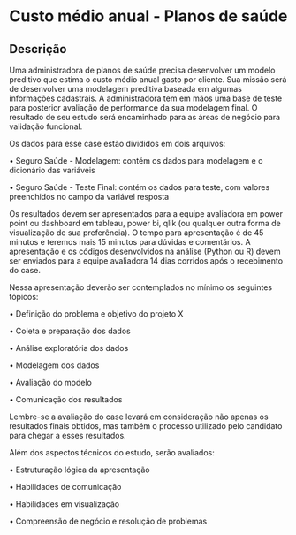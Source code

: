 # Custo médio anual - Planos de saúde

## Descrição
Uma administradora de planos de saúde precisa desenvolver um modelo preditivo que estima o custo médio anual gasto por cliente. Sua missão será de desenvolver uma modelagem preditiva baseada em algumas informações cadastrais. A administradora tem em mãos uma base de teste para posterior avaliação de performance da sua modelagem final.
O resultado de seu estudo será encaminhado para as áreas de negócio para validação funcional.

Os dados para esse case estão divididos em dois arquivos:

• Seguro Saúde - Modelagem: contém os dados para modelagem e o dicionário das variáveis

• Seguro Saúde - Teste Final: contém os dados para teste, com valores preenchidos no campo da variável resposta

Os resultados devem ser apresentados para a equipe avaliadora em power point ou dashboard em tableau, power bi, qlik (ou qualquer outra forma de visualização de sua preferência). O tempo para apresentação é de 45 minutos e teremos mais 15 minutos para dúvidas e comentários.
A apresentação e os códigos desenvolvidos na análise (Python ou R) devem ser enviados para a equipe avaliadora 14 dias corridos após o recebimento do case.

Nessa apresentação deverão ser contemplados no mínimo os seguintes tópicos:

• Definição do problema e objetivo do projeto X

• Coleta e preparação dos dados

• Análise exploratória dos dados

• Modelagem dos dados

• Avaliação do modelo	

• Comunicação dos resultados

Lembre-se a avaliação do case levará em consideração não apenas os resultados finais obtidos, mas também o processo utilizado pelo candidato para chegar a esses resultados.

Além dos aspectos técnicos do estudo, serão avaliados: 

• Estruturação lógica da apresentação 

• Habilidades de comunicação

• Habilidades em visualização

• Compreensão de negócio e resolução de problemas
